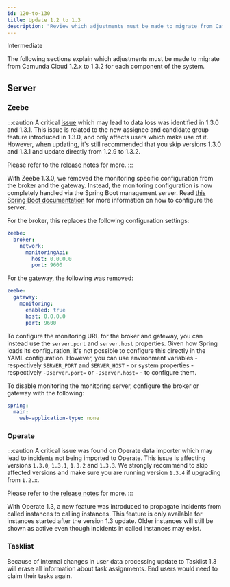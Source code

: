 ```yaml
---
id: 120-to-130
title: Update 1.2 to 1.3
description: "Review which adjustments must be made to migrate from Camunda Cloud 1.2.x to 1.3.2."
---
```


<span class="badge badge--primary">Intermediate</span>

The following sections explain which adjustments must be made to migrate from Camunda Cloud 1.2.x to 1.3.2 for each component of the system.

## Server

### Zeebe

:::caution
A critical [issue](https://github.com/camunda-cloud/zeebe/issues/8611) which may lead to data loss was identified in 1.3.0 and 1.3.1. This issue is related to the new assignee and candidate group feature introduced in 1.3.0, and only affects users which make use of it. However, when updating, it's still recommended that you skip versions 1.3.0 and 1.3.1 and update directly from 1.2.9 to 1.3.2.

Please refer to the [release notes](https://github.com/camunda-cloud/zeebe/releases/tag/1.3.2) for more.
:::

With Zeebe 1.3.0, we removed the monitoring specific configuration from the broker and the gateway. Instead, the monitoring configuration is now completely handled via the Spring Boot management server. Read [this Spring Boot documentation](https://docs.spring.io/spring-boot/docs/2.6.x/reference/htmlsingle/#actuator) for more information on how to configure the server.

For the broker, this replaces the following configuration settings:

```yaml
zeebe:
  broker:
    network:
      monitoringApi:
        host: 0.0.0.0
        port: 9600
```

For the gateway, the following was removed:

```yaml
zeebe:
  gateway:
    monitoring:
      enabled: true
      host: 0.0.0.0
      port: 9600
```

To configure the monitoring URL for the broker and gateway, you can instead use the `server.port` and `server.host` properties. Given how Spring loads its configuration, it's not possible to configure this directly in the YAML configuration. However, you can use environment variables - respectively `SERVER_PORT` and `SERVER_HOST` - or system properties - respectively `-Dserver.port=` or `-Dserver.host=` - to configure them.

To disable monitoring the monitoring server, configure the broker or gateway with the following:

```yaml
spring:
  main:
    web-application-type: none
```

### Operate

:::caution
A critical issue was found on Operate data importer which may lead to incidents not being imported to Operate. This issue is affecting versions `1.3.0`, `1.3.1`, `1.3.2` and `1.3.3`.
We strongly recommend to skip affected versions and make sure you are running version `1.3.4` if upgrading from `1.2.x`.

Please refer to the [release notes](https://github.com/camunda-cloud/zeebe/releases/tag/1.3.4) for more.
:::

With Operate 1.3, a new feature was introduced to propagate incidents from called instances to calling instances.
This feature is only available for instances started after the version 1.3 update. Older instances will still be shown as active
even though incidents in called instances may exist.

### Tasklist

Because of internal changes in user data processing update to Tasklist 1.3 will erase all information about task assignments.
End users would need to claim their tasks again.
